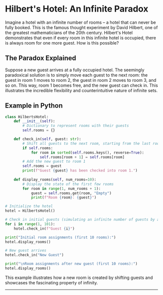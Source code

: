 # Hilbert's Hotel: An Infinite Paradox

Imagine a hotel with an infinite number of rooms – a hotel that can never be fully booked. This is the famous thought experiment by David Hilbert, one of the greatest mathematicians of the 20th century. Hilbert's Hotel demonstrates that even if every room in this infinite hotel is occupied, there is always room for one more guest. How is this possible?

## The Paradox Explained

Suppose a new guest arrives at a fully occupied hotel. The seemingly paradoxical solution is to simply move each guest to the next room: the guest in room 1 moves to room 2, the guest in room 2 moves to room 3, and so on. This way, room 1 becomes free, and the new guest can check in. This illustrates the incredible flexibility and counterintuitive nature of infinite sets.

## Example in Python

```python
class HilbertsHotel:
    def __init__(self):
        # Dictionary to represent rooms with their guests
        self.rooms = {}

    def check_in(self, guest: str):
        # Shift all guests to the next room, starting from the last room
        if self.rooms:
            for room in sorted(self.rooms.keys(), reverse=True):
                self.rooms[room + 1] = self.rooms[room]
        # Add the new guest to room 1
        self.rooms = guest
        print(f"Guest {guest} has been checked into room 1.")
    
    def display_rooms(self, num_rooms=10):
        # Display the state of the first few rooms
        for room in range(1, num_rooms + 1):
            guest = self.rooms.get(room, "Empty")
            print(f"Room {room}: {guest}")

# Initialize the hotel
hotel = HilbertsHotel()

# Check in initial guests (simulating an infinite number of guests by adding a large number)
for i in range(1, 101):
    hotel.check_in(f"Guest {i}")

print("Initial room assignments (first 10 rooms):")
hotel.display_rooms()

# New guest arrives
hotel.check_in("New Guest")

print("\nRoom assignments after new guest (first 10 rooms):")
hotel.display_rooms()
```

This example illustrates how a new room is created by shifting guests and showcases the fascinating property of infinity.

---
